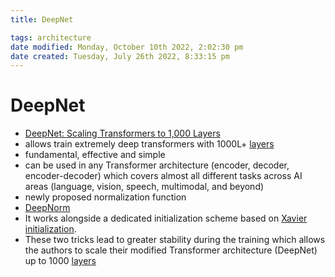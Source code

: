 ```yaml
---
title: DeepNet

tags: architecture 
date modified: Monday, October 10th 2022, 2:02:30 pm
date created: Tuesday, July 26th 2022, 8:33:15 pm
---
```


# DeepNet
- [DeepNet: Scaling Transformers to 1,000 Layers](https://arxiv.org/abs/2203.00555)
- allows train extremely deep transformers with 1000L+ [layers](Layers.md)
- fundamental, effective and simple
- can be used in any Transformer architecture (encoder, decoder, encoder-decoder) which covers almost all different tasks across AI areas (language, vision, speech, multimodal, and beyond)
- newly proposed normalization function
- [DeepNorm](DeepNorm.md)
- It works alongside a dedicated initialization scheme based on [Xavier initialization](Xavier%20Initialization.md).
- These two tricks lead to greater stability during the training which allows the authors to scale their modified Transformer architecture (DeepNet) up to 1000 [layers](Layers.md)


